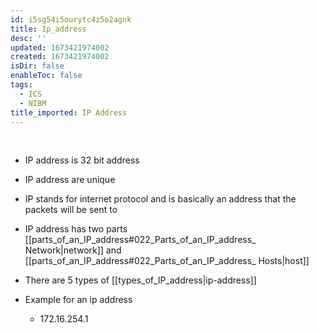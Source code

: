 ```yaml
---
id: i5sg54i5ourytc4z5o2agnk
title: Ip_address
desc: ''
updated: 1673421974002
created: 1673421974002
isDir: false
enableToc: false
tags:
  - ICS
  - NIBM
title_imported: IP Address
---
```

 

-  IP address is 32 bit address

-  IP address are unique

-  IP stands for internet protocol and is basically an address that the packets will be sent to

-  IP address has two parts [[parts_of_an_IP_address#022_Parts_of_an_IP_address_ Network|network]] and [[parts_of_an_IP_address#022_Parts_of_an_IP_address_ Hosts|host]] 

- There are 5 types of  [[types_of_IP_address|ip-address]]
-   Example for an ip address

    -   172.16.254.1
